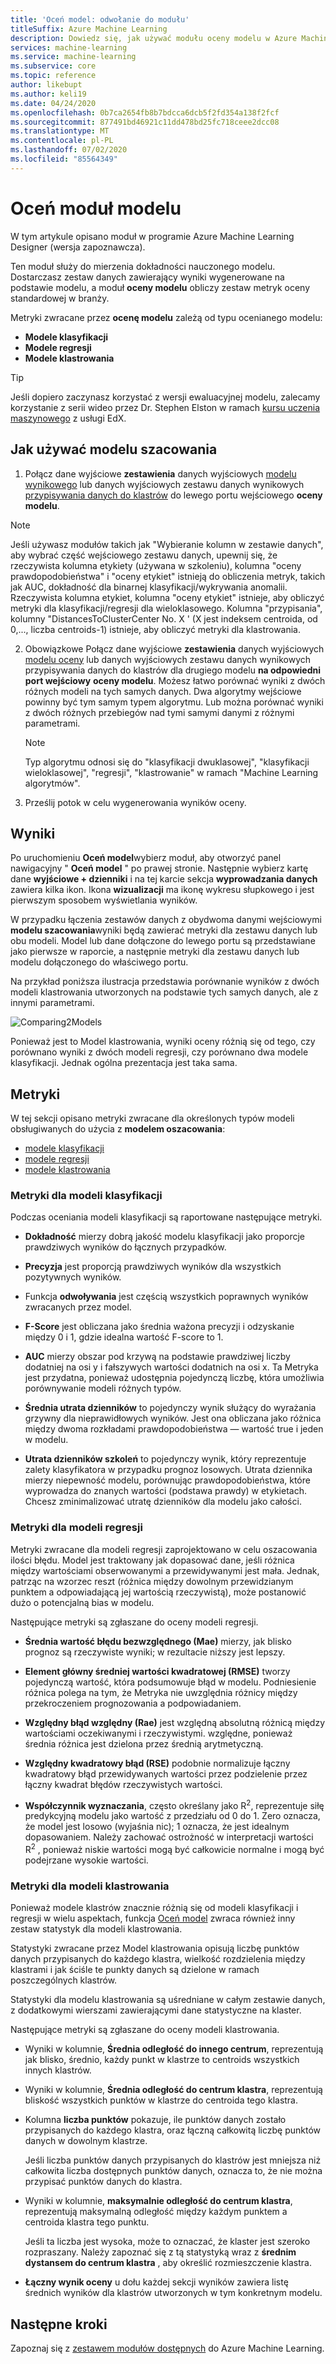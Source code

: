 ```yaml
---
title: 'Oceń model: odwołanie do modułu'
titleSuffix: Azure Machine Learning
description: Dowiedz się, jak używać modułu oceny modelu w Azure Machine Learning do mierzenia dokładności przeszkolonego modelu.
services: machine-learning
ms.service: machine-learning
ms.subservice: core
ms.topic: reference
author: likebupt
ms.author: keli19
ms.date: 04/24/2020
ms.openlocfilehash: 0b7ca2654fb8b7bdcca6dcb5f2fd354a138f2fcf
ms.sourcegitcommit: 877491bd46921c11dd478bd25fc718ceee2dcc08
ms.translationtype: MT
ms.contentlocale: pl-PL
ms.lasthandoff: 07/02/2020
ms.locfileid: "85564349"
---
```

# <a name="evaluate-model-module"></a>Oceń moduł modelu

W tym artykule opisano moduł w programie Azure Machine Learning Designer (wersja zapoznawcza).

Ten moduł służy do mierzenia dokładności nauczonego modelu. Dostarczasz zestaw danych zawierający wyniki wygenerowane na podstawie modelu, a moduł **oceny modelu** obliczy zestaw metryk oceny standardowej w branży.
  
 Metryki zwracane przez **ocenę modelu** zależą od typu ocenianego modelu:  
  
-   **Modele klasyfikacji**    
-   **Modele regresji**  
-   **Modele klastrowania**  


> [!TIP]
> Jeśli dopiero zaczynasz korzystać z wersji ewaluacyjnej modelu, zalecamy korzystanie z serii wideo przez Dr. Stephen Elston w ramach [kursu uczenia maszynowego](https://blogs.technet.microsoft.com/machinelearning/2015/09/08/new-edx-course-data-science-machine-learning-essentials/) z usługi EdX. 


## <a name="how-to-use-evaluate-model"></a>Jak używać modelu szacowania
1. Połącz dane wyjściowe **zestawienia** danych wyjściowych [modelu wynikowego](./score-model.md) lub danych wyjściowych zestawu danych wynikowych [przypisywania danych do klastrów](./assign-data-to-clusters.md) do lewego portu wejściowego **oceny modelu**. 
  > [!NOTE] 
  > Jeśli używasz modułów takich jak "Wybieranie kolumn w zestawie danych", aby wybrać część wejściowego zestawu danych, upewnij się, że rzeczywista kolumna etykiety (używana w szkoleniu), kolumna "oceny prawdopodobieństwa" i "oceny etykiet" istnieją do obliczenia metryk, takich jak AUC, dokładność dla binarnej klasyfikacji/wykrywania anomalii.
  > Rzeczywista kolumna etykiet, kolumna "oceny etykiet" istnieje, aby obliczyć metryki dla klasyfikacji/regresji dla wieloklasowego.
  > Kolumna "przypisania", kolumny "DistancesToClusterCenter No. X ' (X jest indeksem centroida, od 0,..., liczba centroids-1) istnieje, aby obliczyć metryki dla klastrowania.

2. Obowiązkowe Połącz dane wyjściowe **zestawienia** danych wyjściowych [modelu oceny](./score-model.md) lub danych wyjściowych zestawu danych wynikowych przypisywania danych do klastrów dla drugiego modelu **na odpowiedni port wejściowy** **oceny modelu**. Możesz łatwo porównać wyniki z dwóch różnych modeli na tych samych danych. Dwa algorytmy wejściowe powinny być tym samym typem algorytmu. Lub można porównać wyniki z dwóch różnych przebiegów nad tymi samymi danymi z różnymi parametrami.

    > [!NOTE]
    > Typ algorytmu odnosi się do "klasyfikacji dwuklasowej", "klasyfikacji wieloklasowej", "regresji", "klastrowanie" w ramach "Machine Learning algorytmów". 

3. Prześlij potok w celu wygenerowania wyników oceny.

## <a name="results"></a>Wyniki

Po uruchomieniu **Oceń model**wybierz moduł, aby otworzyć panel nawigacyjny " **Oceń model** " po prawej stronie.  Następnie wybierz kartę dane **wyjściowe + dzienniki** i na tej karcie sekcja **wyprowadzania danych** zawiera kilka ikon.   Ikona **wizualizacji** ma ikonę wykresu słupkowego i jest pierwszym sposobem wyświetlania wyników.

W przypadku łączenia zestawów danych z obydwoma danymi wejściowymi **modelu szacowania**wyniki będą zawierać metryki dla zestawu danych lub obu modeli.
Model lub dane dołączone do lewego portu są przedstawiane jako pierwsze w raporcie, a następnie metryki dla zestawu danych lub modelu dołączonego do właściwego portu.  

Na przykład poniższa ilustracja przedstawia porównanie wyników z dwóch modeli klastrowania utworzonych na podstawie tych samych danych, ale z innymi parametrami.  

![Comparing2Models](media/module/evaluate-2-models.png)  

Ponieważ jest to Model klastrowania, wyniki oceny różnią się od tego, czy porównano wyniki z dwóch modeli regresji, czy porównano dwa modele klasyfikacji. Jednak ogólna prezentacja jest taka sama. 

## <a name="metrics"></a>Metryki

W tej sekcji opisano metryki zwracane dla określonych typów modeli obsługiwanych do użycia z **modelem oszacowania**:

+ [modele klasyfikacji](#metrics-for-classification-models)
+ [modele regresji](#metrics-for-regression-models)
+ [modele klastrowania](#metrics-for-clustering-models)

### <a name="metrics-for-classification-models"></a>Metryki dla modeli klasyfikacji

Podczas oceniania modeli klasyfikacji są raportowane następujące metryki.
  
-   **Dokładność** mierzy dobrą jakość modelu klasyfikacji jako proporcje prawdziwych wyników do łącznych przypadków.  
  
-   **Precyzja** jest proporcją prawdziwych wyników dla wszystkich pozytywnych wyników.  
  
-   Funkcja **odwoływania** jest częścią wszystkich poprawnych wyników zwracanych przez model.  
  
-   **F-Score** jest obliczana jako średnia ważona precyzji i odzyskanie między 0 i 1, gdzie idealna wartość F-score to 1.  
  
-   **AUC** mierzy obszar pod krzywą na podstawie prawdziwej liczby dodatniej na osi y i fałszywych wartości dodatnich na osi x. Ta Metryka jest przydatna, ponieważ udostępnia pojedynczą liczbę, która umożliwia porównywanie modeli różnych typów.  
  
- **Średnia utrata dzienników** to pojedynczy wynik służący do wyrażania grzywny dla nieprawidłowych wyników. Jest ona obliczana jako różnica między dwoma rozkładami prawdopodobieństwa — wartość true i jeden w modelu.  
  
- **Utrata dzienników szkoleń** to pojedynczy wynik, który reprezentuje zalety klasyfikatora w przypadku prognoz losowych. Utrata dziennika mierzy niepewność modelu, porównując prawdopodobieństwa, które wyprowadza do znanych wartości (podstawa prawdy) w etykietach. Chcesz zminimalizować utratę dzienników dla modelu jako całości.

### <a name="metrics-for-regression-models"></a>Metryki dla modeli regresji
 
Metryki zwracane dla modeli regresji zaprojektowano w celu oszacowania ilości błędu.  Model jest traktowany jak dopasować dane, jeśli różnica między wartościami obserwowanymi a przewidywanymi jest mała. Jednak, patrząc na wzorzec reszt (różnica między dowolnym przewidzianym punktem a odpowiadającą jej wartością rzeczywistą), może postanowić dużo o potencjalną bias w modelu.  
  
 Następujące metryki są zgłaszane do oceny modeli regresji.
  
- **Średnia wartość błędu bezwzględnego (Mae)** mierzy, jak blisko prognoz są rzeczywiste wyniki; w rezultacie niższy jest lepszy.  
  
- **Element główny średniej wartości kwadratowej (RMSE)** tworzy pojedynczą wartość, która podsumowuje błąd w modelu. Podniesienie różnica polega na tym, że Metryka nie uwzględnia różnicy między przekroczeniem prognozowania a podpowiadaniem.  
  
- **Względny błąd względny (Rae)** jest względną absolutną różnicą między wartościami oczekiwanymi i rzeczywistymi. względne, ponieważ średnia różnica jest dzielona przez średnią arytmetyczną.  
  
- **Względny kwadratowy błąd (RSE)** podobnie normalizuje łączny kwadratowy błąd przewidywanych wartości przez podzielenie przez łączny kwadrat błędów rzeczywistych wartości.  
  

  
- **Współczynnik wyznaczania**, często określany jako R<sup>2</sup>, reprezentuje siłę predykcyjną modelu jako wartość z przedziału od 0 do 1. Zero oznacza, że model jest losowo (wyjaśnia nic); 1 oznacza, że jest idealnym dopasowaniem. Należy zachować ostrożność w interpretacji wartości R<sup>2</sup> , ponieważ niskie wartości mogą być całkowicie normalne i mogą być podejrzane wysokie wartości.

###  <a name="metrics-for-clustering-models"></a>Metryki dla modeli klastrowania

Ponieważ modele klastrów znacznie różnią się od modeli klasyfikacji i regresji w wielu aspektach, funkcja [Oceń model](evaluate-model.md) zwraca również inny zestaw statystyk dla modeli klastrowania.  
  
 Statystyki zwracane przez Model klastrowania opisują liczbę punktów danych przypisanych do każdego klastra, wielkość rozdzielenia między klastrami i jak ściśle te punkty danych są dzielone w ramach poszczególnych klastrów.  
  
 Statystyki dla modelu klastrowania są uśredniane w całym zestawie danych, z dodatkowymi wierszami zawierającymi dane statystyczne na klaster.  
  
Następujące metryki są zgłaszane do oceny modeli klastrowania.
    
-   Wyniki w kolumnie, **Średnia odległość do innego centrum**, reprezentują jak blisko, średnio, każdy punkt w klastrze to centroids wszystkich innych klastrów.   

-   Wyniki w kolumnie, **Średnia odległość do centrum klastra**, reprezentują bliskość wszystkich punktów w klastrze do centroida tego klastra.  
  
-   Kolumna **liczba punktów** pokazuje, ile punktów danych zostało przypisanych do każdego klastra, oraz łączną całkowitą liczbę punktów danych w dowolnym klastrze.  
  
     Jeśli liczba punktów danych przypisanych do klastrów jest mniejsza niż całkowita liczba dostępnych punktów danych, oznacza to, że nie można przypisać punktów danych do klastra.  
  
-   Wyniki w kolumnie, **maksymalnie odległość do centrum klastra**, reprezentują maksymalną odległość między każdym punktem a centroida klastra tego punktu.  
  
     Jeśli ta liczba jest wysoka, może to oznaczać, że klaster jest szeroko rozpraszany. Należy zapoznać się z tą statystyką wraz z **średnim dystansem do centrum klastra** , aby określić rozmieszczenie klastra.   

-   **Łączny wynik oceny** u dołu każdej sekcji wyników zawiera listę średnich wyników dla klastrów utworzonych w tym konkretnym modelu.  
  

## <a name="next-steps"></a>Następne kroki

Zapoznaj się z [zestawem modułów dostępnych](module-reference.md) do Azure Machine Learning. 
